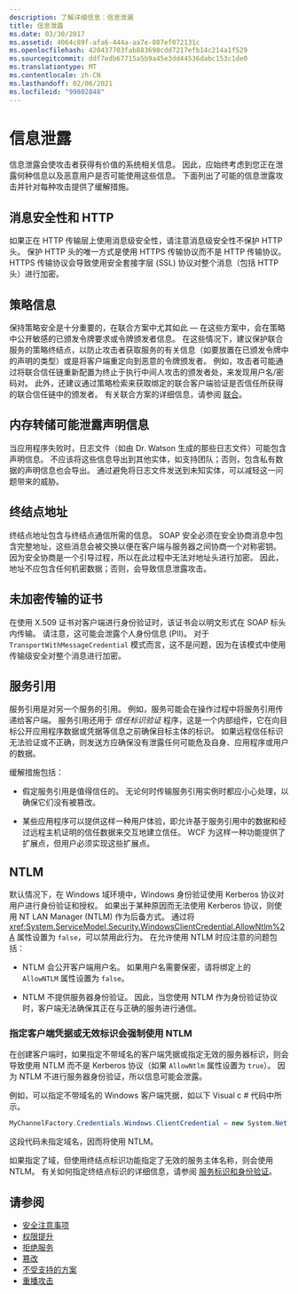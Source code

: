```yaml
---
description: 了解详细信息：信息泄漏
title: 信息泄露
ms.date: 03/30/2017
ms.assetid: 4064c89f-afa6-444a-aa7e-807ef072131c
ms.openlocfilehash: 420437703fab883698cdd7217efb14c214a1f529
ms.sourcegitcommit: ddf7edb67715a5b9a45e3dd44536dabc153c1de0
ms.translationtype: MT
ms.contentlocale: zh-CN
ms.lasthandoff: 02/06/2021
ms.locfileid: "99802848"
---
```

# <a name="information-disclosure"></a>信息泄露

信息泄露会使攻击者获得有价值的系统相关信息。 因此，应始终考虑到您正在泄露何种信息以及恶意用户是否可能使用这些信息。 下面列出了可能的信息泄露攻击并针对每种攻击提供了缓解措施。

## <a name="message-security-and-http"></a>消息安全性和 HTTP

如果正在 HTTP 传输层上使用消息级安全性，请注意消息级安全性不保护 HTTP 头。 保护 HTTP 头的唯一方式是使用 HTTPS 传输协议而不是 HTTP 传输协议。 HTTPS 传输协议会导致使用安全套接字层 (SSL) 协议对整个消息（包括 HTTP 头）进行加密。

## <a name="policy-information"></a>策略信息

保持策略安全是十分重要的，在联合方案中尤其如此 — 在这些方案中，会在策略中公开敏感的已颁发令牌要求或令牌颁发者信息。 在这些情况下，建议保护联合服务的策略终结点，以防止攻击者获取服务的有关信息（如要放置在已颁发令牌中的声明的类型）或是将客户端重定向到恶意的令牌颁发者。 例如，攻击者可能通过将联合信任链重新配置为终止于执行中间人攻击的颁发者处，来发现用户名/密码对。 此外，还建议通过策略检索来获取绑定的联合客户端验证是否信任所获得的联合信任链中的颁发者。 有关联合方案的详细信息，请参阅 [联合](federation.md)。

## <a name="memory-dumps-can-reveal-claim-information"></a>内存转储可能泄露声明信息

当应用程序失败时，日志文件（如由 Dr. Watson 生成的那些日志文件）可能包含声明信息。 不应该将这些信息导出到其他实体，如支持团队；否则，包含私有数据的声明信息也会导出。 通过避免将日志文件发送到未知实体，可以减轻这一问题带来的威胁。

## <a name="endpoint-addresses"></a>终结点地址

终结点地址包含与终结点通信所需的信息。 SOAP 安全必须在安全协商消息中包含完整地址，这些消息会被交换以便在客户端与服务器之间协商一个对称密钥。 因为安全协商是一个引导过程，所以在此过程中无法对地址头进行加密。 因此，地址不应包含任何机密数据；否则，会导致信息泄露攻击。

## <a name="certificates-transferred-unencrypted"></a>未加密传输的证书

在使用 X.509 证书对客户端进行身份验证时，该证书会以明文形式在 SOAP 标头内传输。 请注意，这可能会泄露个人身份信息 (PII)。 对于 `TransportWithMessageCredential` 模式而言，这不是问题，因为在该模式中使用传输级安全对整个消息进行加密。

## <a name="service-references"></a>服务引用

服务引用是对另一个服务的引用。 例如，服务可能会在操作过程中将服务引用传递给客户端。 服务引用还用于 *信任标识验证* 程序，这是一个内部组件，它在向目标公开应用程序数据或凭据等信息之前确保目标主体的标识。 如果远程信任标识无法验证或不正确，则发送方应确保没有泄露任何可能危及自身、应用程序或用户的数据。

缓解措施包括：

- 假定服务引用是值得信任的。 无论何时传输服务引用实例时都应小心处理，以确保它们没有被篡改。

- 某些应用程序可以提供这样一种用户体验，即允许基于服务引用中的数据和经过远程主机证明的信任数据来交互地建立信任。 WCF 为这样一种功能提供了扩展点，但用户必须实现这些扩展点。

## <a name="ntlm"></a>NTLM

默认情况下，在 Windows 域环境中，Windows 身份验证使用 Kerberos 协议对用户进行身份验证和授权。 如果出于某种原因而无法使用 Kerberos 协议，则使用 NT LAN Manager (NTLM) 作为后备方式。 通过将 <xref:System.ServiceModel.Security.WindowsClientCredential.AllowNtlm%2A> 属性设置为 `false`，可以禁用此行为。 在允许使用 NTLM 时应注意的问题包括：

- NTLM 会公开客户端用户名。 如果用户名需要保密，请将绑定上的 `AllowNTLM` 属性设置为 `false`。

- NTLM 不提供服务器身份验证。 因此，当您使用 NTLM 作为身份验证协议时，客户端无法确保其正在与正确的服务进行通信。

### <a name="specifying-client-credentials-or-invalid-identity-forces-ntlm-usage"></a>指定客户端凭据或无效标识会强制使用 NTLM

在创建客户端时，如果指定不带域名的客户端凭据或指定无效的服务器标识，则会导致使用 NTLM 而不是 Kerberos 协议（如果 `AllowNtlm` 属性设置为 `true`）。 因为 NTLM 不进行服务器身份验证，所以信息可能会泄露。

例如，可以指定不带域名的 Windows 客户端凭据，如以下 Visual c # 代码中所示。

```csharp
MyChannelFactory.Credentials.Windows.ClientCredential = new System.Net.NetworkCredential("username", "password");
```

这段代码未指定域名，因而将使用 NTLM。

如果指定了域，但使用终结点标识功能指定了无效的服务主体名称，则会使用 NTLM。 有关如何指定终结点标识的详细信息，请参阅 [服务标识和身份验证](service-identity-and-authentication.md)。

## <a name="see-also"></a>请参阅

- [安全注意事项](security-considerations-in-wcf.md)
- [权限提升](elevation-of-privilege.md)
- [拒绝服务](denial-of-service.md)
- [篡改](tampering.md)
- [不受支持的方案](unsupported-scenarios.md)
- [重播攻击](replay-attacks.md)
